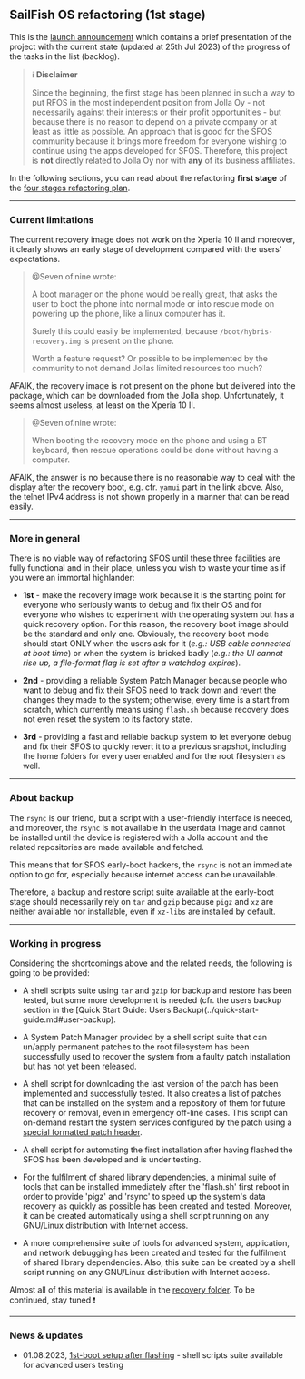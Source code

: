 ## SailFish OS refactoring (1st stage)

This is the [launch announcement](../sfos-refactoring-announce.md) which contains a brief presentation of the project with the current state (updated at 25th Jul 2023) of the progress of the tasks in the list (backlog).

> :information_source: **Disclaimer**
>
> Since the beginning, the first stage has been planned in such a way to put RFOS in the most independent position from Jolla Oy - not necessarily against their interests or their profit opportunities - but because there is no reason to depend on a private company or at least as little as possible. An approach that is good for the SFOS community because it brings more freedom for everyone wishing to continue using the apps developed for SFOS. Therefore, this project is **not** directly related to Jolla Oy nor with **any** of its business affiliates.

In the following sections, you can read about the refactoring **first stage** of the [four stages refactoring plan](../../README.md#about-sfos-refactoring).

---

### Current limitations

The current recovery image does not work on the Xperia 10 II and moreover, it clearly shows an early stage of development compared with the users' expectations.

> @Seven.of.nine wrote:
>
> A boot manager on the phone would be really great, that asks the user to boot the phone into normal mode or into rescue mode on powering up the phone, like a linux computer has it.
>
>Surely this could easily be implemented, because `/boot/hybris-recovery.img` is present on the phone.
>
>Worth a feature request? Or possible to be implemented by the community to not demand Jollas limited resources too much?

AFAIK, the recovery image is not present on the phone but delivered into the package, which can be downloaded from the Jolla shop. Unfortunately, it seems almost useless, at least on the Xperia 10 II.

> @Seven.of.nine wrote:
>
> When booting the recovery mode on the phone and using a BT keyboard, then rescue operations could be done without having a computer.

AFAIK, the answer is no because there is no reasonable way to deal with the display after the recovery boot, e.g. cfr. `yamui` part in the link above. Also, the telnet IPv4 address is not shown properly in a manner that can be read easily.

---

### More in general

There is no viable way of refactoring SFOS until these three facilities are fully functional and in their place, unless you wish to waste your time as if you were an immortal highlander:

* **1st** - make the recovery image work because it is the starting point for everyone who seriously wants to debug and fix their OS and for everyone who wishes to experiment with the operating system but has a quick recovery option. For this reason, the recovery boot image should be the standard and only one. Obviously, the recovery boot mode should start ONLY when the users ask for it (*e.g.: USB cable connected at boot time*) or when the system is bricked badly (*e.g.: the UI cannot rise up, a file-format flag is set after a watchdog expires*).

* **2nd** - providing a reliable System Patch Manager because people who want to debug and fix their SFOS need to track down and revert the changes they made to the system; otherwise, every time is a start from scratch, which currently means using `flash.sh` because recovery does not even reset the system to its factory state.

* **3rd** - providing a fast and reliable backup system to let everyone debug and fix their SFOS to quickly revert it to a previous snapshot, including the home folders for every user enabled and for the root filesystem as well.

---

### About backup

The `rsync` is our friend, but a script with a user-friendly interface is needed, and moreover, the `rsync` is not available in the userdata image and cannot be installed until the device is registered with a Jolla account and the related repositories are made available and fetched.

This means that for SFOS early-boot hackers, the `rsync` is not an immediate option to go for, especially because internet access can be unavailable.

Therefore, a backup and restore script suite available at the early-boot stage should necessarily rely on `tar` and `gzip` because `pigz` and `xz` are neither available nor installable, even if `xz-libs` are installed by default.

---

### Working in progress

Considering the shortcomings above and the related needs, the following is going to be provided:

- A shell scripts suite using `tar` and `gzip` for backup and restore has been tested, but some more development is needed (cfr. the users backup section in the [Quick Start Guide: Users Backup)(../quick-start-guide.md#user-backup).

- A System Patch Manager provided by a shell script suite that can un/apply permanent patches to the root filesystem has been successfully used to recover the system from a faulty patch installation but has not yet been released.

- A shell script for downloading the last version of the patch has been implemented and successfully tested. It also creates a list of patches that can be installed on the system and a repository of them for future recovery or removal, even in emergency off-line cases. This script can on-demand restart the system services configured by the patch using a [special formatted patch header](../knowhow/system-patch-manager-p1.md#technical-approach).

- A shell script for automating the first installation after having flashed the SFOS has been developed and is under testing.

- For the fulfilment of shared library dependencies, a minimal suite of tools that can be installed immediately after the 'flash.sh' first reboot in order to provide 'pigz' and 'rsync' to speed up the system's data recovery as quickly as possible has been created and tested. Moreover, it can be created automatically using a shell script running on any GNU/Linux distribution with Internet access.

- A more comprehensive suite of tools for advanced system, application, and network debugging has been created and tested for the fulfilment of shared library dependencies. Also, this suite can be created by a shell script running on any GNU/Linux distribution with Internet access.

Almost all of this material is available in the [recovery folder](../../recovery/README.md). To be continued, stay tuned :exclamation:

---

### News & updates

* 01.08.2023, [1st-boot setup after flashing](https://github.com/robang74/redfishos/blob/main/scripts/pcos/README.md) - shell scripts suite available for advanced users testing

